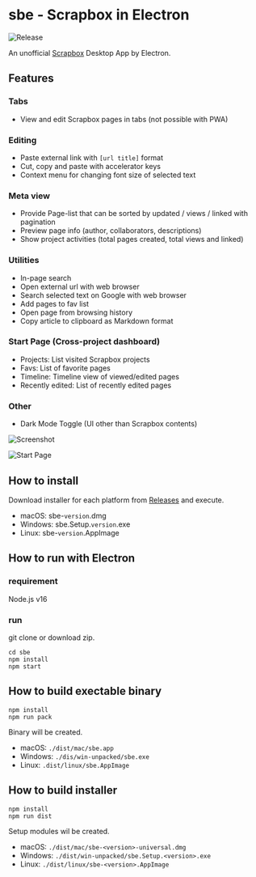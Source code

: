 # sbe - Scrapbox in Electron

![Release](https://github.com/kondoumh/sbe/workflows/Release/badge.svg)

An unofficial [Scrapbox](https://scrapbox.io) Desktop App by Electron.

## Features
### Tabs
- View and edit Scrapbox pages in tabs (not possible with PWA)
### Editing
- Paste external link with `[url title]` format
- Cut, copy and paste with accelerator keys
- Context menu for changing font size of selected text
### Meta view
- Provide Page-list that can be sorted by updated / views / linked with pagination
- Preview page info (author, collaborators, descriptions)
- Show project activities (total pages created, total views and linked)
### Utilities
- In-page search
- Open external url with web browser
- Search selected text on Google with web browser
- Add pages to fav list
- Open page from browsing history
- Copy article to clipboard as Markdown format
### Start Page (Cross-project dashboard)
- Projects: List visited Scrapbox projects
- Favs: List of favorite pages
- Timeline: Timeline view of viewed/edited pages
- Recently edited: List of recently edited pages
### Other
- Dark Mode Toggle (UI other than Scrapbox contents)

![Screenshot](https://i.gyazo.com/5314e24354451448a0cb2aee1315f986.gif)

![Start Page](https://i.gyazo.com/382c181109dda1f15970d7a7c95a22b0.png)

## How to install
Download installer for each platform from [Releases](https://github.com/kondoumh/sbe/releases) and execute.

- macOS: sbe-`version`.dmg
- Windows: sbe.Setup.`version`.exe
- Linux: sbe-`version`.AppImage

## How to run with Electron
### requirement
Node.js v16

### run
git clone or download zip.

```
cd sbe
npm install
npm start
```

## How to build exectable binary

```
npm install
npm run pack
```

Binary will be created.

- macOS: `./dist/mac/sbe.app`
- Windows: `./dis/win-unpacked/sbe.exe`
- Linux: `.dist/linux/sbe.AppImage`


## How to build installer

```
npm install
npm run dist
```

Setup modules wil be created.
- macOS: `./dist/mac/sbe-<version>-universal.dmg`
- Windows: `./dist/win-unpacked/sbe.Setup.<version>.exe`
- Linux: `./dist/linux/sbe-<version>.AppImage`
